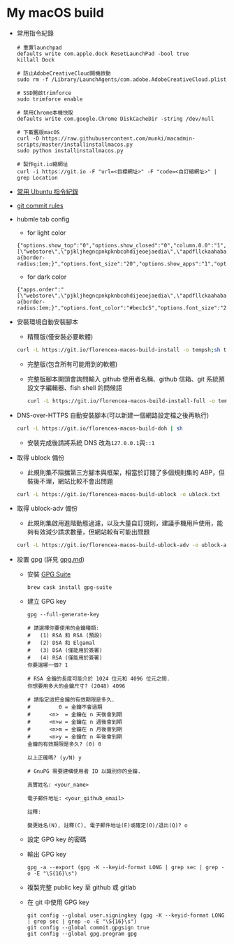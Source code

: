 # My macOS build

- 常用指令紀錄

  ```fish
  # 重置launchpad
  defaults write com.apple.dock ResetLaunchPad -bool true
  killall Dock

  # 防止AdobeCreativeCloud開機啟動
  sudo rm -f /Library/LaunchAgents/com.adobe.AdobeCreativeCloud.plist

  # SSD開啟trimforce
  sudo trimforce enable

  # 禁用Chrome本機快取
  defaults write com.google.Chrome DiskCacheDir -string /dev/null

  # 下載舊版macOS
  curl -O https://raw.githubusercontent.com/munki/macadmin-scripts/master/installinstallmacos.py
  sudo python installinstallmacos.py

  # 製作git.io縮網址
  curl -i https://git.io -F "url=<目標網址>" -F "code=<自訂縮網址>" | grep Location
  ```

- [常用 Ubuntu 指令紀錄](ubuntu-1804-cmd.md)

- [git commit rules](git-commit-rules.md)

- hubmle tab config

  - for light color

  ```text
  {"options.show_top":"0","options.show_closed":"0","column.0.0":"1","column.1.0":"apps","options.auto_close":"1","open.closed":"true","options.hide_options":"1","options.show_recent":"0","options.shadow_color":"transparent","options.highlight_font_color":"#000","options.show_root":"0","options.show_devices":"0","apps.order":"[\"webstore\",\"pjkljhegncpnkpknbcohdijeoejaedia\",\"apdfllckaahabafndbhieahigkjlhalf\",\"pnhechapfaindjhompbnflcldabbghjo\",\"blpcfgokakmgnkcojhhkbfbldkacnbeo\",\"aohghmighlieiainnegkcijnfilokake\",\"aapocclcgogkmnckokdopfmhonfmgoek\",\"felcaaldnbdncclmgdcncolpebgiejap\"]","options.show_weather":"0","options.highlight_color":"#f1f1f1","options.width":"0.656","options.background_color":"#fafafa","options.font_color":"#333","options.lock":"1","options.css":"#main a{border-radius:1em;}","options.font_size":"20","options.show_apps":"1","options.show_2":"0"}
  ```

  - for dark color

  ```text
  {"apps.order":"[\"webstore\",\"pjkljhegncpnkpknbcohdijeoejaedia\",\"apdfllckaahabafndbhieahigkjlhalf\",\"pnhechapfaindjhompbnflcldabbghjo\",\"blpcfgokakmgnkcojhhkbfbldkacnbeo\",\"aohghmighlieiainnegkcijnfilokake\",\"aapocclcgogkmnckokdopfmhonfmgoek\",\"felcaaldnbdncclmgdcncolpebgiejap\"]","column.0.0":"1","column.1.0":"apps","open.closed":"true","options.auto_close":"1","options.background_color":"#202124","options.css":"#main a{border-radius:1em;}","options.font_color":"#bec1c5","options.font_size":"20","options.hide_options":"1","options.highlight_color":"#333639","options.highlight_font_color":"#eff1f2","options.lock":"1","options.shadow_color":"transparent","options.show_2":"0","options.show_apps":"1","options.show_closed":"0","options.show_devices":"0","options.show_recent":"0","options.show_root":"0","options.show_top":"0","options.show_weather":"0","options.width":"0.656"}
  ```

- 安裝環境自動安裝腳本

  - 精簡版(僅安裝必要軟體)

  ```bash
  curl -L https://git.io/florencea-macos-build-install -o tempsh;sh tempsh
  ```

  - 完整版(包含所有可能用到的軟體)
  - 完整版腳本開頭會詢問輸入 github 使用者名稱、github 信箱、git 系統預設文字編輯器、fish shell 的問候語


    ```bash
    curl -L https://git.io/florencea-macos-build-install-full -o tempsh;sh tempsh
    ```

- DNS-over-HTTPS 自動安裝腳本(可以新建一個網路設定檔之後再執行)

  ```bash
  curl -L https://git.io/florencea-macos-build-doh | sh
  ```

  - 安裝完成後請將系統 DNS 改為`127.0.0.1`與`::1`

- 取得 ublock 備份

  - 此規則集不阻擋第三方腳本與框架，相當於訂閱了多個規則集的 ABP，但裝後不理，網站比較不會出問題

  ```bash
  curl -L https://git.io/florencea-macos-build-ublock -o ublock.txt
  ```

- 取得 ublock-adv 備份

  - 此規則集啟用進階動態過濾，以及大量自訂規則，建議手機用戶使用，能夠有效減少請求數量，但網站較有可能出問題

  ```bash
  curl -L https://git.io/florencea-macos-build-ublock-adv -o ublock-adv.txt
  ```

- 設置 gpg (詳見 [gpg.md](gpg.md))

  - 安裝 [GPG Suite](https://gpgtools.org/)

    ```fish
    brew cask install gpg-suite
    ```

  - 建立 GPG key

    ```fish
    gpg --full-generate-key

    # 請選擇你要使用的金鑰種類:
    #   (1) RSA 和 RSA (預設)
    #   (2) DSA 和 Elgamal
    #   (3) DSA (僅能用於簽署)
    #   (4) RSA (僅能用於簽署)
    你要選哪一個? 1

    # RSA 金鑰的長度可能介於 1024 位元和 4096 位元之間.
    你想要用多大的金鑰尺寸? (2048) 4096

    # 請指定這把金鑰的有效期限是多久.
    #         0 = 金鑰不會過期
    #      <n>  = 金鑰在 n 天後會到期
    #      <n>w = 金鑰在 n 週後會到期
    #      <n>m = 金鑰在 n 月後會到期
    #      <n>y = 金鑰在 n 年後會到期
    金鑰的有效期限是多久? (0) 0

    以上正確嗎? (y/N) y

    # GnuPG 需要建構使用者 ID 以識別你的金鑰.

    真實姓名: <your_name>

    電子郵件地址: <your_github_email>

    註釋:

    變更姓名(N), 註釋(C), 電子郵件地址(E)或確定(O)/退出(Q)? o
    ```

  - 設定 GPG key 的密碼

  - 輸出 GPG key

    ```fish
    gpg -a --export (gpg -K --keyid-format LONG | grep sec | grep -o -E "\S{16}\s")
    ```

  - 複製完整 public key 至 github 或 gitlab

  - 在 git 中使用 GPG key

    ```fish
    git config --global user.signingkey (gpg -K --keyid-format LONG | grep sec | grep -o -E "\S{16}\s")
    git config --global commit.gpgsign true
    git config --global gpg.program gpg
    ```
